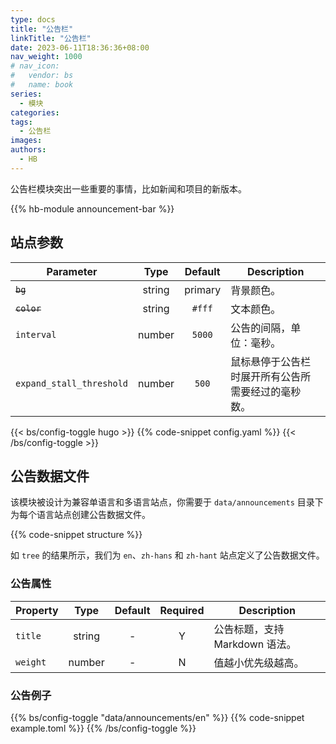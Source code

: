 ```yaml
---
type: docs
title: "公告栏"
linkTitle: "公告栏"
date: 2023-06-11T18:36:36+08:00
nav_weight: 1000
# nav_icon:
#   vendor: bs
#   name: book
series:
  - 模块
categories:
tags:
  - 公告栏
images:
authors:
  - HB
---
```


公告栏模块突出一些重要的事情，比如新闻和项目的新版本。

<!--more-->

{{% hb-module announcement-bar %}}

## 站点参数

| Parameter   |  Type  | Default | Description              |
| ----------- | :----: | :-----: | ------------------------ |
| ~~`bg`~~    | string | primary | 背景颜色。               |
| ~~`color`~~ | string | `#fff`  | 文本颜色。               |
| `interval`  | number | `5000`  | 公告的间隔，单位：毫秒。 |
| `expand_stall_threshold` | number | `500` | 鼠标悬停于公告栏时展开所有公告所需要经过的毫秒数。 |

{{< bs/config-toggle hugo >}}
{{% code-snippet config.yaml %}}
{{< /bs/config-toggle >}}

## 公告数据文件

该模块被设计为兼容单语言和多语言站点，你需要于 `data/announcements` 目录下为每个语言站点创建公告数据文件。

{{% code-snippet structure %}}

如 `tree` 的结果所示，我们为 `en`、`zh-hans` 和 `zh-hant` 站点定义了公告数据文件。

### 公告属性

| Property |  Type  | Default | Required | Description                    |
| -------- | :----: | :-----: | :------: | ------------------------------ |
| `title`  | string |    -    |    Y     | 公告标题，支持 Markdown 语法。 |
| `weight` | number |    -    |    N     | 值越小优先级越高。             |

### 公告例子

{{% bs/config-toggle "data/announcements/en" %}}
{{% code-snippet example.toml %}}
{{% /bs/config-toggle %}}
